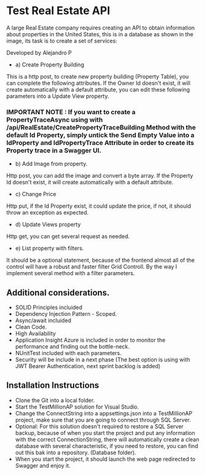 # Test Real Estate API

A large Real Estate company requires creating an API to obtain information about properties in the United States, this is in a database as shown in the image, its task is to create a set of services:

Developed by Alejandro P

- a) Create Property Building 

This is a http post, to create new property building (Property Table), you can complete the following attributes. If the Owner Id doesn't exist, it will create automatically
with a default attribute, you can edit these following parameters into a Update View property.

### IMPORTANT NOTE : If you want to create a PropertyTraceAsync using with /api/RealEstate/CreatePropertyTraceBuilding Method with the default Id Property, simply untick the Send Empty Value into a IdProperty and IdPropertyTrace Attribute in order to create its Property trace in a Swagger UI.

- b) Add Image from property.

Http post, you can add the image and convert a byte array. If the Property Id doesn't exist, it will create automatically with a default attribute.

- c) Change Price

Http put, if the Id Property exist, it could update the price, if not, it should throw an exception as expected.

- d) Update Views property

Http get, you can get several request as needed.

- e) List property with filters.

It should be a optional statement, because of the frontend almost all of the control will have a robust and faster filter Grid Controll. By the way I implement several method with a filter parameters.


## Additional considerations.
- SOLID Principles incluided
- Dependency Injection Pattern -  Scoped.
- Async/await incluided
- Clean Code.
- High Availability
- Application Insight Azure is included in order to monitor the performance and finding out the bottle-neck.
- NUnitTest included with each parameters.
- Security will be include in a next phase (The best option is using with JWT Bearer Authentication, next sprint backlog is added)
    
    
## Installation Instructions
- Clone the Git into a local folder.
- Start the TestMillionAP solution for Visual Studio.
- Change the ConnectString into a appsettings.json into a TestMillionAP project, make sure that you are going to connect through SQL Server.
- Optional: For this solution doesn't required to restore a SQL Server backup, because of when you start the project and put any information with the 
  correct ConnectionString, there will automatically create a clean database with several characteristic, if you need to restore, you can find out this bak into
  a repository. (Database folder).
- When you start the project, it should launch the web page redirected to Swagger and enjoy it.

    


